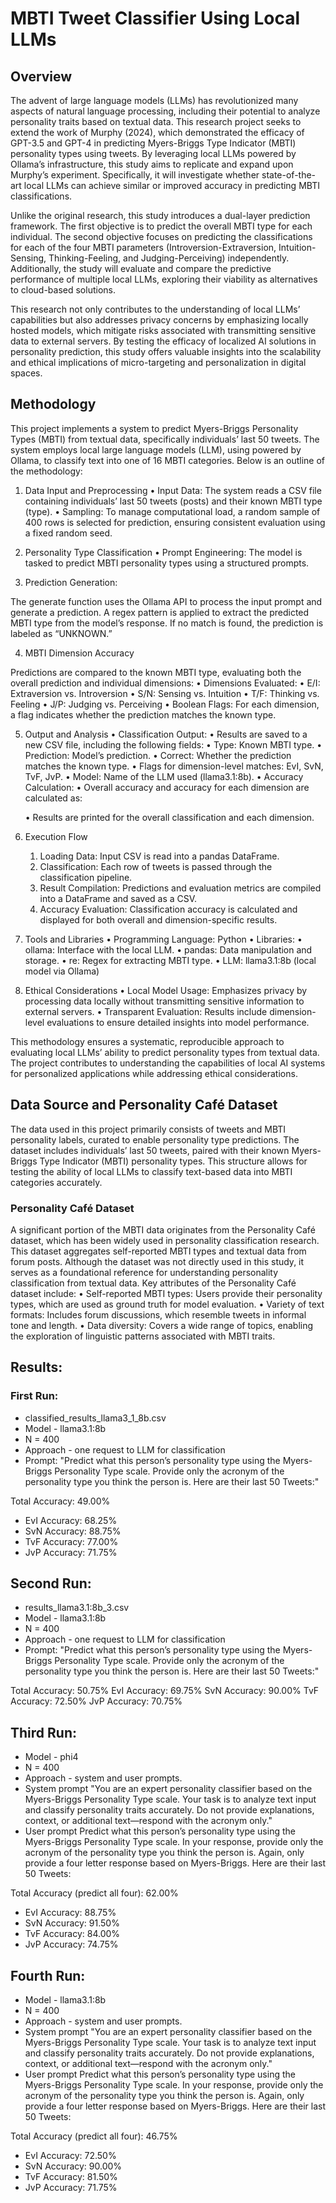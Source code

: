 # MBTI Tweet Classifier Using Local LLMs

## Overview
The advent of large language models (LLMs) has revolutionized many aspects of natural language processing, including their potential to analyze personality traits based on textual data. This research project seeks to extend the work of Murphy (2024), which demonstrated the efficacy of GPT-3.5 and GPT-4 in predicting Myers-Briggs Type Indicator (MBTI) personality types using tweets. By leveraging local LLMs powered by Ollama’s infrastructure, this study aims to replicate and expand upon Murphy’s experiment. Specifically, it will investigate whether state-of-the-art local LLMs can achieve similar or improved accuracy in predicting MBTI classifications.

Unlike the original research, this study introduces a dual-layer prediction framework. The first objective is to predict the overall MBTI type for each individual. The second objective focuses on predicting the classifications for each of the four MBTI parameters (Introversion-Extraversion, Intuition-Sensing, Thinking-Feeling, and Judging-Perceiving) independently. Additionally, the study will evaluate and compare the predictive performance of multiple local LLMs, exploring their viability as alternatives to cloud-based solutions.

This research not only contributes to the understanding of local LLMs’ capabilities but also addresses privacy concerns by emphasizing locally hosted models, which mitigate risks associated with transmitting sensitive data to external servers. By testing the efficacy of localized AI solutions in personality prediction, this study offers valuable insights into the scalability and ethical implications of micro-targeting and personalization in digital spaces.

## Methodology

This project implements a system to predict Myers-Briggs Personality Types (MBTI) from textual data, specifically individuals’ last 50 tweets. The system employs local large language models (LLM), using powered by Ollama, to classify text into one of 16 MBTI categories. Below is an outline of the methodology:

1. Data Input and Preprocessing
	•	Input Data: The system reads a CSV file containing individuals’ last 50 tweets (posts) and their known MBTI type (type).
	•	Sampling: To manage computational load, a random sample of 400 rows is selected for prediction, ensuring consistent evaluation using a fixed random seed.

2. Personality Type Classification
	•	Prompt Engineering: The model is tasked to predict MBTI personality types using a structured prompts.

3. Prediction Generation:

The generate function uses the Ollama API to process the input prompt and generate a prediction.
A regex pattern is applied to extract the predicted MBTI type from the model’s response.
If no match is found, the prediction is labeled as “UNKNOWN.”

4. MBTI Dimension Accuracy

Predictions are compared to the known MBTI type, evaluating both the overall prediction and individual dimensions:
	•	Dimensions Evaluated:
	•	E/I: Extraversion vs. Introversion
	•	S/N: Sensing vs. Intuition
	•	T/F: Thinking vs. Feeling
	•	J/P: Judging vs. Perceiving
	•	Boolean Flags: For each dimension, a flag indicates whether the prediction matches the known type.

5. Output and Analysis
	•	Classification Output:
	•	Results are saved to a new CSV file, including the following fields:
	•	Type: Known MBTI type.
	•	Prediction: Model’s prediction.
	•	Correct: Whether the prediction matches the known type.
	•	Flags for dimension-level matches: EvI, SvN, TvF, JvP.
	•	Model: Name of the LLM used (llama3.1:8b).
	•	Accuracy Calculation:
	•	Overall accuracy and accuracy for each dimension are calculated as:

	•	Results are printed for the overall classification and each dimension.

6. Execution Flow
	1.	Loading Data: Input CSV is read into a pandas DataFrame.
	2.	Classification: Each row of tweets is passed through the classification pipeline.
	3.	Result Compilation: Predictions and evaluation metrics are compiled into a DataFrame and saved as a CSV.
	4.	Accuracy Evaluation: Classification accuracy is calculated and displayed for both overall and dimension-specific results.

7. Tools and Libraries
	•	Programming Language: Python
	•	Libraries:
	•	ollama: Interface with the local LLM.
	•	pandas: Data manipulation and storage.
	•	re: Regex for extracting MBTI type.
	•	LLM: llama3.1:8b (local model via Ollama)

8. Ethical Considerations
	•	Local Model Usage: Emphasizes privacy by processing data locally without transmitting sensitive information to external servers.
	•	Transparent Evaluation: Results include dimension-level evaluations to ensure detailed insights into model performance.

This methodology ensures a systematic, reproducible approach to evaluating local LLMs’ ability to predict personality types from textual data. The project contributes to understanding the capabilities of local AI systems for personalized applications while addressing ethical considerations.

## Data Source and Personality Café Dataset

The data used in this project primarily consists of tweets and MBTI personality labels, curated to enable personality type predictions. The dataset includes individuals’ last 50 tweets, paired with their known Myers-Briggs Type Indicator (MBTI) personality types. This structure allows for testing the ability of local LLMs to classify text-based data into MBTI categories accurately.

### Personality Café Dataset

A significant portion of the MBTI data originates from the Personality Café dataset, which has been widely used in personality classification research. This dataset aggregates self-reported MBTI types and textual data from forum posts. Although the dataset was not directly used in this study, it serves as a foundational reference for understanding personality classification from textual data. Key attributes of the Personality Café dataset include:
	•	Self-reported MBTI types: Users provide their personality types, which are used as ground truth for model evaluation.
	•	Variety of text formats: Includes forum discussions, which resemble tweets in informal tone and length.
	•	Data diversity: Covers a wide range of topics, enabling the exploration of linguistic patterns associated with MBTI traits.

## Results:

### First Run:
- classified_results_llama3_1_8b.csv
- Model - llama3.1:8b
- N = 400
- Approach - one request to LLM for classification
- Prompt: 
"Predict what this person’s personality type using the Myers-Briggs Personality Type scale. Provide only the acronym of the personality type you think the person is. Here are their last 50 Tweets:"

Total Accuracy: 49.00%
- EvI Accuracy: 68.25%
- SvN Accuracy: 88.75%
- TvF Accuracy: 77.00%
- JvP Accuracy: 71.75%

## Second Run:
- results_llama3.1:8b_3.csv
- Model - llama3.1:8b
- N = 400
- Approach - one request to LLM for classification
- Prompt: 
"Predict what this person’s personality type using the Myers-Briggs Personality Type scale. Provide only the acronym of the personality type you think the person is. Here are their last 50 Tweets:"

Total Accuracy: 50.75%
EvI Accuracy: 69.75%
SvN Accuracy: 90.00%
TvF Accuracy: 72.50%
JvP Accuracy: 70.75%

## Third Run: 
- Model - phi4
- N = 400
- Approach - system and user prompts. 
- System prompt "You are an expert personality classifier based on the Myers-Briggs Personality Type scale. Your task is to analyze text input and classify personality traits accurately. Do not provide explanations, context, or additional text—respond with the acronym only."
- User prompt Predict what this person’s personality type using the Myers-Briggs Personality Type scale.  In your response, provide only the acronym of the personality type you think the person is. Again, only provide a four letter response based on Myers-Briggs. Here are their last 50 Tweets:

Total Accuracy (predict all four): 62.00%
- EvI Accuracy: 88.75%
- SvN Accuracy: 91.50%
- TvF Accuracy: 84.00%
- JvP Accuracy: 74.75%

## Fourth Run:
- Model - llama3.1:8b
 - N = 400
- Approach - system and user prompts. 
- System prompt "You are an expert personality classifier based on the Myers-Briggs Personality Type scale. Your task is to analyze text input and classify personality traits accurately. Do not provide explanations, context, or additional text—respond with the acronym only."
- User prompt Predict what this person’s personality type using the Myers-Briggs Personality Type scale.  In your response, provide only the acronym of the personality type you think the person is. Again, only provide a four letter response based on Myers-Briggs. Here are their last 50 Tweets:

Total Accuracy (predict all four): 46.75%
- EvI Accuracy: 72.50%
- SvN Accuracy: 90.00%
- TvF Accuracy: 81.50%
- JvP Accuracy: 71.75%
